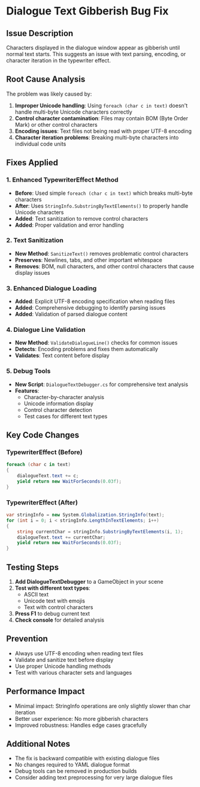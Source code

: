 # Dialogue Text Gibberish Bug Fix

## Issue Description
Characters displayed in the dialogue window appear as gibberish until normal text starts. This suggests an issue with text parsing, encoding, or character iteration in the typewriter effect.

## Root Cause Analysis
The problem was likely caused by:
1. **Improper Unicode handling**: Using `foreach (char c in text)` doesn't handle multi-byte Unicode characters correctly
2. **Control character contamination**: Files may contain BOM (Byte Order Mark) or other control characters
3. **Encoding issues**: Text files not being read with proper UTF-8 encoding
4. **Character iteration problems**: Breaking multi-byte characters into individual code units

## Fixes Applied

### 1. Enhanced TypewriterEffect Method
- **Before**: Used simple `foreach (char c in text)` which breaks multi-byte characters
- **After**: Uses `StringInfo.SubstringByTextElements()` to properly handle Unicode characters
- **Added**: Text sanitization to remove control characters
- **Added**: Proper validation and error handling

### 2. Text Sanitization
- **New Method**: `SanitizeText()` removes problematic control characters
- **Preserves**: Newlines, tabs, and other important whitespace
- **Removes**: BOM, null characters, and other control characters that cause display issues

### 3. Enhanced Dialogue Loading
- **Added**: Explicit UTF-8 encoding specification when reading files
- **Added**: Comprehensive debugging to identify parsing issues
- **Added**: Validation of parsed dialogue content

### 4. Dialogue Line Validation
- **New Method**: `ValidateDialogueLine()` checks for common issues
- **Detects**: Encoding problems and fixes them automatically
- **Validates**: Text content before display

### 5. Debug Tools
- **New Script**: `DialogueTextDebugger.cs` for comprehensive text analysis
- **Features**: 
  - Character-by-character analysis
  - Unicode information display
  - Control character detection
  - Test cases for different text types

## Key Code Changes

### TypewriterEffect (Before)
```csharp
foreach (char c in text)
{
    dialogueText.text += c;
    yield return new WaitForSeconds(0.03f);
}
```

### TypewriterEffect (After)
```csharp
var stringInfo = new System.Globalization.StringInfo(text);
for (int i = 0; i < stringInfo.LengthInTextElements; i++)
{
    string currentChar = stringInfo.SubstringByTextElements(i, 1);
    dialogueText.text += currentChar;
    yield return new WaitForSeconds(0.03f);
}
```

## Testing Steps
1. **Add DialogueTextDebugger** to a GameObject in your scene
2. **Test with different text types**:
   - ASCII text
   - Unicode text with emojis
   - Text with control characters
3. **Press F1** to debug current text
4. **Check console** for detailed analysis

## Prevention
- Always use UTF-8 encoding when reading text files
- Validate and sanitize text before display
- Use proper Unicode handling methods
- Test with various character sets and languages

## Performance Impact
- Minimal impact: StringInfo operations are only slightly slower than char iteration
- Better user experience: No more gibberish characters
- Improved robustness: Handles edge cases gracefully

## Additional Notes
- The fix is backward compatible with existing dialogue files
- No changes required to YAML dialogue format
- Debug tools can be removed in production builds
- Consider adding text preprocessing for very large dialogue files
